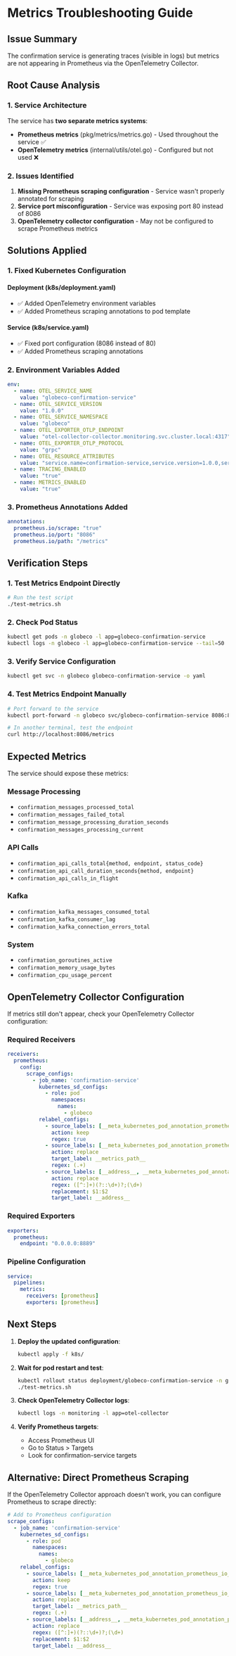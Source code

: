# Metrics Troubleshooting Guide

## Issue Summary
The confirmation service is generating traces (visible in logs) but metrics are not appearing in Prometheus via the OpenTelemetry Collector.

## Root Cause Analysis

### 1. Service Architecture
The service has **two separate metrics systems**:
- **Prometheus metrics** (pkg/metrics/metrics.go) - Used throughout the service ✅
- **OpenTelemetry metrics** (internal/utils/otel.go) - Configured but not used ❌

### 2. Issues Identified
1. **Missing Prometheus scraping configuration** - Service wasn't properly annotated for scraping
2. **Service port misconfiguration** - Service was exposing port 80 instead of 8086
3. **OpenTelemetry collector configuration** - May not be configured to scrape Prometheus metrics

## Solutions Applied

### 1. Fixed Kubernetes Configuration

#### Deployment (k8s/deployment.yaml)
- ✅ Added OpenTelemetry environment variables
- ✅ Added Prometheus scraping annotations to pod template

#### Service (k8s/service.yaml)  
- ✅ Fixed port configuration (8086 instead of 80)
- ✅ Added Prometheus scraping annotations

### 2. Environment Variables Added
```yaml
env:
  - name: OTEL_SERVICE_NAME
    value: "globeco-confirmation-service"
  - name: OTEL_SERVICE_VERSION
    value: "1.0.0"
  - name: OTEL_SERVICE_NAMESPACE
    value: "globeco"
  - name: OTEL_EXPORTER_OTLP_ENDPOINT
    value: "otel-collector-collector.monitoring.svc.cluster.local:4317"
  - name: OTEL_EXPORTER_OTLP_PROTOCOL
    value: "grpc"
  - name: OTEL_RESOURCE_ATTRIBUTES
    value: "service.name=confirmation-service,service.version=1.0.0,service.namespace=globeco"
  - name: TRACING_ENABLED
    value: "true"
  - name: METRICS_ENABLED
    value: "true"
```

### 3. Prometheus Annotations Added
```yaml
annotations:
  prometheus.io/scrape: "true"
  prometheus.io/port: "8086"
  prometheus.io/path: "/metrics"
```

## Verification Steps

### 1. Test Metrics Endpoint Directly
```bash
# Run the test script
./test-metrics.sh
```

### 2. Check Pod Status
```bash
kubectl get pods -n globeco -l app=globeco-confirmation-service
kubectl logs -n globeco -l app=globeco-confirmation-service --tail=50
```

### 3. Verify Service Configuration
```bash
kubectl get svc -n globeco globeco-confirmation-service -o yaml
```

### 4. Test Metrics Endpoint Manually
```bash
# Port forward to the service
kubectl port-forward -n globeco svc/globeco-confirmation-service 8086:8086

# In another terminal, test the endpoint
curl http://localhost:8086/metrics
```

## Expected Metrics

The service should expose these metrics:

### Message Processing
- `confirmation_messages_processed_total`
- `confirmation_messages_failed_total`
- `confirmation_message_processing_duration_seconds`
- `confirmation_messages_processing_current`

### API Calls
- `confirmation_api_calls_total{method, endpoint, status_code}`
- `confirmation_api_call_duration_seconds{method, endpoint}`
- `confirmation_api_calls_in_flight`

### Kafka
- `confirmation_kafka_messages_consumed_total`
- `confirmation_kafka_consumer_lag`
- `confirmation_kafka_connection_errors_total`

### System
- `confirmation_goroutines_active`
- `confirmation_memory_usage_bytes`
- `confirmation_cpu_usage_percent`

## OpenTelemetry Collector Configuration

If metrics still don't appear, check your OpenTelemetry Collector configuration:

### Required Receivers
```yaml
receivers:
  prometheus:
    config:
      scrape_configs:
        - job_name: 'confirmation-service'
          kubernetes_sd_configs:
            - role: pod
              namespaces:
                names:
                  - globeco
          relabel_configs:
            - source_labels: [__meta_kubernetes_pod_annotation_prometheus_io_scrape]
              action: keep
              regex: true
            - source_labels: [__meta_kubernetes_pod_annotation_prometheus_io_path]
              action: replace
              target_label: __metrics_path__
              regex: (.+)
            - source_labels: [__address__, __meta_kubernetes_pod_annotation_prometheus_io_port]
              action: replace
              regex: ([^:]+)(?::\d+)?;(\d+)
              replacement: $1:$2
              target_label: __address__
```

### Required Exporters
```yaml
exporters:
  prometheus:
    endpoint: "0.0.0.0:8889"
```

### Pipeline Configuration
```yaml
service:
  pipelines:
    metrics:
      receivers: [prometheus]
      exporters: [prometheus]
```

## Next Steps

1. **Deploy the updated configuration**:
   ```bash
   kubectl apply -f k8s/
   ```

2. **Wait for pod restart and test**:
   ```bash
   kubectl rollout status deployment/globeco-confirmation-service -n globeco
   ./test-metrics.sh
   ```

3. **Check OpenTelemetry Collector logs**:
   ```bash
   kubectl logs -n monitoring -l app=otel-collector
   ```

4. **Verify Prometheus targets**:
   - Access Prometheus UI
   - Go to Status > Targets
   - Look for confirmation-service targets

## Alternative: Direct Prometheus Scraping

If the OpenTelemetry Collector approach doesn't work, you can configure Prometheus to scrape directly:

```yaml
# Add to Prometheus configuration
scrape_configs:
  - job_name: 'confirmation-service'
    kubernetes_sd_configs:
      - role: pod
        namespaces:
          names:
            - globeco
    relabel_configs:
      - source_labels: [__meta_kubernetes_pod_annotation_prometheus_io_scrape]
        action: keep
        regex: true
      - source_labels: [__meta_kubernetes_pod_annotation_prometheus_io_path]
        action: replace
        target_label: __metrics_path__
        regex: (.+)
      - source_labels: [__address__, __meta_kubernetes_pod_annotation_prometheus_io_port]
        action: replace
        regex: ([^:]+)(?::\d+)?;(\d+)
        replacement: $1:$2
        target_label: __address__
```